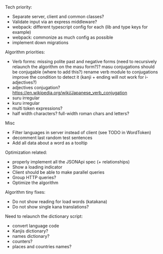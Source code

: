 Tech priority:
- Separate server, client and common classes?
- Validate input via an express middleware?
- webpack: different typescript config for each (lib and type keys for example)
- webpack: commonize as much config as possible
- implement down migrations

Algorithm priorities:
- Verb forms: missing polite past and negative forms (need to recursively relaunch the algorithm on the masu form?)?
    masu conjugations should be conjugable (where to add this?)
    rename verb module to conjugations
    improve the condition to detect it (kanji + ending will not work for i-adjectives?)
- adjectives conjugation? https://en.wikipedia.org/wiki/Japanese_verb_conjugation
- suru irregular
- kuru irregular
- multi token expressions?
- half width characters? full-width roman chars and letters?

Misc
- Filter languages in server instead of client (see TODO in WordToken)
- decomment last random test sentences
- Add all data about a word as a tooltip

Optimization related:
- properly implement all the JSONApi spec (+ relationships)
- Show a loading indicator
- Client should be able to make parallel queries
- Group HTTP queries?
- Optimize the algorithm

Algorithm tiny fixes:
- Do not show reading for load words (katakana)
- Do not show single kana translations?

Need to relaunch the dictionary script:
- convert language code
- Kanjis dictionary?
- names dictionary?
- counters?
- places and countries names?
